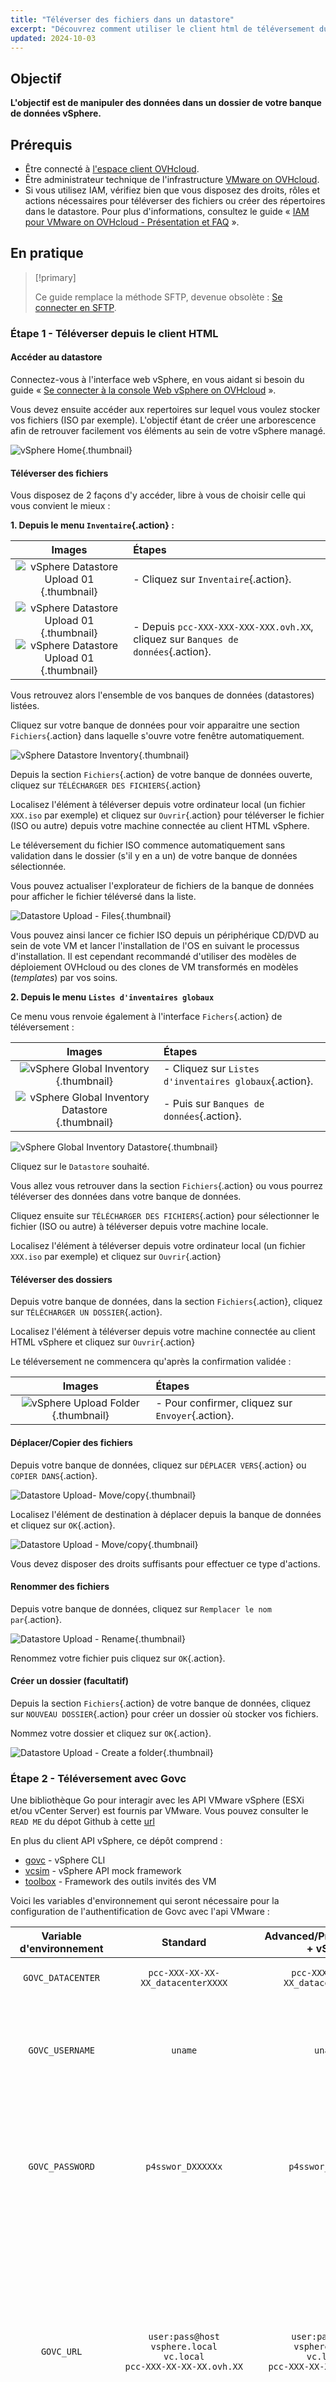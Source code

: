 ```yaml
---
title: "Téléverser des fichiers dans un datastore"
excerpt: "Découvrez comment utiliser le client html de téléversement du datastore et avec govc afin de manipuler des données dans votre environnement VMware vSphere on OVHcloud managé"
updated: 2024-10-03
---
```


## Objectif

**L'objectif est de manipuler des données dans un dossier de votre banque de données vSphere.**

## Prérequis

- Être connecté à [l'espace client OVHcloud](/links/manager).
- Être administrateur technique de l'infrastructure [VMware on OVHcloud](/links/hosted-private-cloud/vmware).
- Si vous utilisez IAM, vérifiez bien que vous disposez des droits, rôles et actions nécessaires pour téléverser des fichiers ou créer des répertoires dans le datastore. Pour plus d'informations, consultez le guide « [IAM pour VMware on OVHcloud - Présentation et FAQ](/pages/hosted_private_cloud/hosted_private_cloud_powered_by_vmware/vmware_iam_getting_started) ».

## En pratique

> [!primary]
> 
> Ce guide remplace la méthode SFTP, devenue obsolète : [Se connecter en SFTP](/pages/hosted_private_cloud/hosted_private_cloud_powered_by_vmware/sftp_connexion).
>

### Étape 1 - Téléverser depuis le client HTML

#### Accéder au datastore

Connectez-vous à l'interface web vSphere, en vous aidant si besoin du guide « [Se connecter à la console Web vSphere on OVHcloud](/pages/hosted_private_cloud/hosted_private_cloud_powered_by_vmware/vsphere_interface_connexion) ».

Vous devez ensuite accéder aux repertoires sur lequel vous voulez stocker vos fichiers (ISO par exemple). L'objectif étant de créer une arborescence afin de retrouver facilement vos éléments au sein de votre vSphere managé.

![vSphere Home](images/vsphere_home.png){.thumbnail}

#### Téléverser des fichiers

Vous disposez de 2 façons d'y accéder, libre à vous de choisir celle qui vous convient le mieux :

**1\. Depuis le menu `Inventaire`{.action} :**

|                                        **Images**                                         | **Étapes**                                                                       |
|:-----------------------------------------------------------------------------------------:|:---------------------------------------------------------------------------------|
| ![vSphere Datastore Upload 01](images/datastore_inventory_2.png){.thumbnail}      | - Cliquez sur `Inventaire`{.action}.                                         |
| ![vSphere Datastore Upload 01](images/datastore.png){.thumbnail}<br/> ![vSphere Datastore Upload 01](images/datastore_1.png){.thumbnail}| - Depuis `pcc-XXX-XXX-XXX-XXX.ovh.XX`, cliquez sur `Banques de données`{.action}. |

Vous retrouvez alors l'ensemble de vos banques de données (datastores) listées.

Cliquez sur votre banque de données pour voir apparaitre une section `Fichiers`{.action} dans laquelle s'ouvre votre fenêtre automatiquement.

![vSphere Datastore Inventory](images/inventory_datastore.png){.thumbnail}

Depuis la section `Fichiers`{.action} de votre banque de données ouverte, cliquez sur `TÉLÉCHARGER DES FICHIERS`{.action}

Localisez l'élément à téléverser depuis votre ordinateur local (un fichier `XXX.iso` par exemple) et cliquez sur `Ouvrir`{.action} pour téléverser le fichier (ISO ou autre) depuis votre machine connectée au client HTML vSphere.

Le téléversement du fichier ISO commence automatiquement sans validation dans le dossier (s'il y en a un) de votre banque de données sélectionnée.

Vous pouvez actualiser l'explorateur de fichiers de la banque de données pour afficher le fichier téléversé dans la liste.

![Datastore Upload - Files](images/datastore_4.png){.thumbnail}

Vous pouvez ainsi lancer ce fichier ISO depuis un périphérique CD/DVD au sein de vote VM et lancer l'installation de l'OS en suivant le processus d'installation. Il est cependant recommandé d'utiliser des modèles de déploiement OVHcloud ou des clones de VM transformés en modèles (*templates*) par vos soins.

**2\. Depuis le menu `Listes d'inventaires globaux`**

Ce menu vous renvoie également à l'interface `Fichers`{.action} de téléversement :

|                                        **Images**                                         | **Étapes**                                                |
|:-----------------------------------------------------------------------------------------:|:----------------------------------------------------------|
| ![vSphere Global Inventory](images/global_inventory.png){.thumbnail}      | - Cliquez sur `Listes d'inventaires globaux`{.action}. |
| ![vSphere Global Inventory Datastore](images/global_inventory_datastores.png){.thumbnail} | - Puis sur `Banques de données`{.action}.                  |

![vSphere Global Inventory Datastore](images/global_inventory_datastores_2.png){.thumbnail}

Cliquez sur le `Datastore` souhaité.

Vous allez vous retrouver dans la section `Fichiers`{.action} ou vous pourrez téléverser des données dans votre banque de données.

Cliquez ensuite sur `TÉLÉCHARGER DES FICHIERS`{.action} pour sélectionner le fichier (ISO ou autre) à téléverser depuis votre machine locale.

Localisez l'élément à téléverser depuis votre ordinateur local (un fichier `XXX.iso` par exemple) et cliquez sur `Ouvrir`{.action}

#### Téléverser des dossiers

Depuis votre banque de données, dans la section `Fichiers`{.action}, cliquez sur `TÉLÉCHARGER UN DOSSIER`{.action}.

Localisez l'élément à téléverser depuis votre machine connectée au client HTML vSphere et cliquez sur `Ouvrir`{.action}

Le téléversement ne commencera qu'après la confirmation validée : 

|                                       **Images**                                       | **Étapes**                                       |
|:--------------------------------------------------------------------------------------:|:-------------------------------------------------|
|        ![vSphere Upload Folder](images/datastore_folder_upload.png){.thumbnail}        | - Pour confirmer, cliquez sur `Envoyer`{.action}. |

#### Déplacer/Copier des fichiers

Depuis votre banque de données, cliquez sur `DÉPLACER VERS`{.action} ou `COPIER DANS`{.action}.

![Datastore Upload- Move/copy](images/datastore_4.png){.thumbnail}

Localisez l'élément de destination à déplacer depuis la banque de données et cliquez sur `OK`{.action}.

![Datastore Upload - Move/copy](images/datastore_move.png){.thumbnail}

Vous devez disposer des droits suffisants pour effectuer ce type d'actions.

#### Renommer des fichiers

Depuis votre banque de données, cliquez sur `Remplacer le nom par`{.action}.

![Datastore Upload - Rename](images/datastore_upload_rename.png){.thumbnail}

Renommez votre fichier puis cliquez sur `OK`{.action}.

#### Créer un dossier (facultatif)

Depuis la section `Fichiers`{.action} de votre banque de données, cliquez sur `NOUVEAU DOSSIER`{.action} pour créer un dossier où stocker vos fichiers.

Nommez votre dossier et cliquez sur `OK`{.action}.

![Datastore Upload - Create a folder](images/datastore_4.png){.thumbnail}

### Étape 2 - Téléversement avec Govc

Une bibliothèque Go pour interagir avec les API VMware vSphere (ESXi et/ou vCenter Server) est fournis par VMware. Vous pouvez consulter le `READ ME` du dépot Github à cette [url](https://github.com/vmware/govmomi?tab=readme-ov-file)

En plus du client API vSphere, ce dépôt comprend :

- [govc](https://github.com/vmware/govmomi/blob/main/govc/README.md) - vSphere CLI
- [vcsim](https://github.com/vmware/govmomi/blob/main/vcsim/README.md) - vSphere API mock framework
- [toolbox](https://github.com/vmware/govmomi/blob/main/toolbox/README.md) - Framework des outils invités des VM

Voici les variables d'environnement qui seront nécessaire pour la configuration de l'authentification de Govc avec l'api VMware :

|      **Variable d'environnement**      |                                   **Standard**                                    |                         **Advanced/Premium (NSX + vSAN)**                         | **Comments**                                                                                                                                                                                                                                                                                                                                                                                                                         | 
|:--------------------------------------:|:---------------------------------------------------------------------------------:|:---------------------------------------------------------------------------------:|:-------------------------------------------------------------------------------------------------------------------------------------------------------------------------------------------------------------------------------------------------------------------------------------------------------------------------------------------------------------------------------------------------------------------------------------|
|           `GOVC_DATACENTER`            |                         `pcc-XXX-XX-XX-XX_datacenterXXXX`                         |                         `pcc-XXX-XX-XX-XX_datacenterXXXX`                         | - Nom du datacenter par défaut au sens VMWare du terme.                                                                                                                                                                                                                                                                                                                                                                              | 
|            `GOVC_USERNAME`             |                                      `uname`                                      |                                      `uname`                                      | - L'utilisateur local de connexion VMware vSphere on OVHcloud. Vous pouvez vous passez de cette variable si vous spécifiez vos identifiants dans la variable `GOVC-URL`.                                                                                                                                                                                                                                                             |
|            `GOVC_PASSWORD`             |                                 `p4sswor_DXXXXXx`                                 |                                 `p4sswor_DXXXXXx`                                 | - Le mot de passe de connexion de l'utilisateur local VMware vSphere on OVHcloud. Vous pouvez vous passez de cette variable si vous spécifiez vos identifiants dans la variable `GOVC-URL`.                                                                                                                                                                                                                                          | 
|               `GOVC_URL`               | `user:pass@host`<br/>`vsphere.local`<br/>`vc.local`<br/>`pcc-XXX-XX-XX-XX.ovh.XX` | `user:pass@host`<br/>`vsphere.local`<br/>`vc.local`<br/>`pcc-XXX-XX-XX-XX.ovh.XX` | - L'IP ou hostname de l'hôte VMware vsphere on OVHcloud. Vous pouvez spécifier en plus l'identifiant utilisateur et le mot de passe, tel que `user:pass@host`. Et vous passez des variables `GOVC_USERNAME/PASSWORD`. Attention le `host` definit bien l'IP de vos ESX et non le `pcc-XXX-XXX-XXX-XXX`. Si vous utilisez govc au sein d'une VM de votre environnement vous pouvez ajouter en `host` : `vsphere.local` ou `vc.local`. |
|            `GOVC_DATASTORE`            |                           `ssd-XXXXXX`<br/>`nfs-XXXXXX`                           |                 `ssd-XXXXXX`<br/>`nfs-XXXXXX`<br/>`vsanDatastore`                 | - Le Datastore utilisé par défaut au sens VMWare du terme.                                                                                                                                                                                                                                                                                                                                                                           |
|             `GOVC_NETWORK`             |                                  `172.XX.XX.XX`                                   |                                  `172.XX.XX.XX`                                   | - Le Network par défaut au sens VMWare du terme. Vous pouvez les retrouver dans votre inventaire globale `Networks`.                                                                                                                                                                                                                                                                                                                 |
|              `GOVC_HOST`               |                                  `172.XX.XX.XX`                                   |                                  `172.XX.XX.XX`                                   | - L'hôte par défaut au sens VMWare du terme. Vous pouvez les retrouver dans votre inventaire globale `Hosts`.                                                                                                                                                                                                                                                                                                                        |
|          `GOVC_RESOURCE_POOL`          |                                    `ovhServer`                                    |                                    `ovhServer`                                    | - Le pool de ressource par défaut au sens VMWare du terme. Vous pouvez les retrouver dans votre inventaire globale `Ressource Pools`.                                                                                                                                                                                                                                                                                                |
|              `HTTP_PROXY`              |                            `http://XXX.XX.XX.XX:XXXXX`                            |                            `http://XXX.XX.XX.XX:XXXXX`                            | - L'url de votre server proxy sans https.                                                                                                                                                                                                                                                                                                                                                                                            |
|             `HTTPS_PROXY`              |                           `https://XXX.XX.XX.XX:XXXXX`                            |                           `https://XXX.XX.XX.XX:XXXXX`                            | - L'url de votre server proxy avec https.                                                                                                                                                                                                                                                                                                                                                                                            |

> [!tabs]
>
> **Linux**
>>
>> **Installation**
>> 
>> Avec le binaire :
>>
>> Vous pouvez télécharger le binaire depuis les assets du dépot officiel Github VMware : https://github.com/vmware/govmomi/releases
>>
>> Le Curl ci-dessous choisi automatiquement la bonne version nécessaire pour votre système d'exploitation (`uname`) et télécharge le binaire en version compressé `tar.gz`.
>>
>> Vous devez avoir accès à internet pour pouvoir le télécharger sinon le curl ne fonctionnera pas. Si vous ne disposez pas de `curl`, `tar` et `uname`. Installez-les avant de lancer la commande en lançant cette commande :
>> 
>> Selon le système d'exploitation : `Ubuntu/debian -> apt`, `Redhat/Centos -> yum/dnf`.
>> 
>> Choisissez l'installateur que vous voulez.
>> 
>> ```bash
>> sudo apt/dnf/yum install curl tar uname -y
>> ```
>> 
>> Faite quand même attention à bien télécharger l'asset `Govc` qui dispose de la bonne version du système d'exploitation que vous utilisez (Windows/Linux, Debian/Freebsd, x64_86/arm, arm/arm64,  etc..).
>> 
>> 
>> ```bash
>> # extract govc binary to /usr/local/bin
>> # note: the "tar" command must run with root permissions
>> curl -L -o - "https://github.com/vmware/govmomi/releases/latest/download/govc_$(uname -s)_$(uname -m).tar.gz" | tar -C /usr/local/bin -xvzf - govc
>> ```
>> Nous vous conseillons aussi de bien verifier la somme du hash téléchargé.
>> 
>> ```bash
>> wget https://github.com/vmware/govmomi/releases/download/v0.43.0/checksums.txt
>> sha256sum govc_xxxx.tar.gz > checksums_govc_XX.txt
>> sha256sum -c checksums_govc_XX.txt 2>&1 | grep OK
>> cat checksums.txt
>> ```
>> 
>> **Remarque** : Vous devez être root pour exécuter `tar` ou avoir les droits `sudo` suffisants. En fonction des droits de l'utilisateur utilisé sur votre système d'exploitation, vous devez aussi ajouter les droits d'exécution sur le binaire Govc par exemple.
>> 
>> Avec go install :
>> 
>> ```bash
>> go install github.com/vmware/govmomi/govc@latest
>> ```
>> Avec Docker :
>>
>> Une image Docker peut être un bon moyen d'exécuter le binaire Govc de manière versionné et isolé.
>> 
>> [L'image Docker officielle VMware](https://hub.docker.com/r/vmware/govc) `govc` est construite depuis ce [Dockerfile](https://github.com/vmware/govmomi/blob/main/Dockerfile.govc).
>> 
>> Exemple d'exécution de l'image Docker govc avec les variables d'environnement voir les concepts dans la suite de la documentation. 
>>
>> ```bash
>> docker run -e GOVC_USERNAME=XXXXX -e GOVC_PASSWORD=XXXXX -e GOVC_URL=https://pcc-XX-XX-XX-XX.ovh.de --rm -it vmware/govc /govc ls
>> or
>> docker run -e GOVC_URL=user:pass@host --rm -it vmware/govc /govc ls 
>> ``` 
>> 
>> Pour les installations alternatives, consultez le dépot Git `Govc` VMware officiel à [cette url](https://github.com/vmware/govmomi/blob/main/govc/README.md).
>>  
>> **Configuration/Authentification**
>> 
>> Le programme vous fournit un vaste choix d’arguments pour définir les conditions d’accès à l’API (par exemple son URL, l’utilisateur/mot de passe etc..). Mais nous vous conseillons d’utiliser des variables d’environnements pour gérer plus efficacement vos clusters, surtout si vous êtes amenés à vous connecter à plusieurs APIs. Et de les placer dans un fichier pour une réutilisation ultérieur lors d’une autre session par exemple.
>> 
>> Voici un exemple de configuration pour un OS Linux, n'oubliez pas de créer votre fichier `govc.env` à la racine du dossier sur lequel vous lancez le binaire.
>>
>> ```bash
>> # govc.env
>> export GOVC_DATACENTER=<Nom du datacenter par défaut au sens VMWare du terme>
>> export GOVC_USERNAME=<Utilisateur local vmware>
>> export GOVC_PASSWORD=<Mot de passe de l'utilisateur local VMware>
>> export GOVC_URL=<IP ou hostname du vsphere>
>> export GOVC_DATASTORE=<Datastore par défaut>
>> 
>> # Si besoin d'utiliser un proxy réseau
>> # export HTTP_PROXY=http://XXX.XX.X.X:XXXXX
>> export HTTPS_PROXY=http://XXX.XX.X.X:XXXXX
>> ```
>>
>> Comme pour tout fichier contenant des variables, il suffit de le sourcer dans un terminal.
>>
>> ```bash
>> source govc.env
>> ```
>>
>> Au lancement de chaque commande, des options peuvent être modifiées à la volée pour surcharger les variables d’environnement, par exemple :
>>
>> ```bash
>> govc datastore.ls -dc=Datacenter2 -ds=Datastore1 -debug=true
>> ```
>>
>> À noter que si vous utilisez la commande debug (le “=true” est optionnel, s’agissant d’un flag Go), un dossier caché `.govmomi/debug` sera créé avec des logs vous permettant de tracer votre problème.
>>
>> **Usage**
>>
>> Nous allons vous exposer ici la commande de téléversement.
>> 
>> Tout d’abord, il faut comprendre qu’au sein d’un datacenter les objets sont regroupés au sein d’un même type, sous `VM`, `Network`, `Host` et `Datastore`. Ainsi, il existe une seule méthode pour téléverser des fichiers avec la commande `govc datastore.upload`.
>>
>> **Téléverser un iso**
>>
>> Voici un exemple de téléversement d'une image iso avec `govc`. Attention à bien localiser le dossier sur lequel vous voulez importer votre iso, si vous en avez un :
>>
>> ```bash
>> govc datastore.upload image.iso dossier-isos/image.iso
>> ```
>> Télécharger un ISO avec curl avant de le téléverser à l'aide d'un tuyau (pipe) shell :
>>
>> ```bash
>> curl https://example.com/iso/image.iso | govc datastore.upload - dossier-iso/image.iso
>> ```
>>
> **Windows**
>
>> **Installation**
>>
>> Depuis 2017 `Curl` et `bsdtar -> tar` sont installé par défaut, vous pouvez donc exécuter la commande ci-dessous avec `Powershell`, `CMD` ou le prompt que vous préférez. 
>>
>> Avec Powershell :
>> 
>> ```powershell
>> curl -L -o - "https://github.com/vmware/govmomi/releases/latest/download/govc_$(uname -s)_$(uname -m).tar.gz" | tar -C /usr/local/bin -xvzf - govc
>> ``` 
>> Si vous préférez, vous pouvez simplement lancer la decompression`Zip` de l'asset `Govc` Windows suivant (x86_64.zip) : https://github.com/vmware/govmomi/releases/download/v0.43.0/govc_Windows_x86_64.zip
>> 
>> Avec Chocolatey :
>> 
>> Vous pouvez utiliser le dépot officiel Powershell Chocolatey, cependant nous vous recommandons la version la plus récente sur le dépot Github VMware (ci-dessus).
>> 
>> ```powershell
>> Set-ExecutionPolicy Bypass -Scope Process -Force; iex ((New-Object System.Net.WebClient).DownloadString('https://chocolatey.org/install.ps1'))
>> choco install govc
>> choco install jq
>> ```
>> `jq` permet de lister correctement dans Powershell les retours Govc.
>> 
>> **Configuration/Authentification**
>>
>> Avec Powershell :
>>
>> Il y a plusieurs façons de configurer des variables d'environnements avec Windows et Powershell, voici quelques exemples (voir les commentaires pour chaque commande et variable powershell).
>>
>> ```powershell
>> # Set env variables with Set-item :
>> Set-Item -Path env:GOVC_URL -Value “https://pcc-XX-XX-XX-XX.ovh.xx"
>> 
>> # Set env variables for your vCenter, just push Enter :
>> $vcenter = "<your_vcenter_fqdn>"
>> $cred = get-credential
>> 
>> # Credentials configuration :
>> New-VICredentialStoreItem -Host $vcenter -User $cred.username -Password $cred.GetNetworkCredential().password
>> 
>> # Set env variables, just push enter :
>> $env:GOVC_URL="https://"+$vcenter
>> $env:GOVC_USERNAME=(Get-VICredentialStoreItem $vcenter).User
>> $env:GOVC_PASSWORD=(Get-VICredentialStoreItem $vcenter).Password
>> $env:GOVC_INSECURE="true"
>> $env:GOVC_DATASTORE="<datastore_name>"
>> $env:GOVC_NETWORK="<portgroup_name>"
>> $env:GOVC_RESOURCE_POOL='*/Resources'
>> 
>> # Check GOVC variables :
>> ls env:GOVC*
>> 
>> # Check configuration from env vars setup :
>> Get-Item env:* | sort-object name
>> govc about
>> 
>> # With jq :
>> govc about -json | jq '.'
>> ```
>> Il y a plusieurs façons de faire fonctionner Govc avec Windows, powershell étant la plus connue. Depuis Windows a mis en place WSL 2 (Windows subsystem for Linux) qui peut être une bonne alternative pour simplifier la configuration.
>>
>> **Usage**
>> 
>> Téléversement :
>>
>> Pour téléverser un iso avec powershell et Govc, lancez l'argument `Govc datastore.upload`
>> 
>> ```powershell
>> govc datastore.upload - dossier-iso/image.iso
>> ```
>> 
>> Téléchargement + téléversement :
>> 
>> ```powershell
>> curl https://example.com/iso/image.iso | govc datastore.upload - dossier-isos/image.iso
>> ```
>> Govc dispose d'un grand nombre de commandes afin d'appeler l'api VMware pour gérer vos ressources managées. Nous vous invitons à voir la liste complete dans la documentation officielle.
>> 
>>

## Aller plus loin

- [IAM pour VMware on OVHcloud - Présentation et FAQ](/pages/hosted_private_cloud/hosted_private_cloud_powered_by_vmware/vmware_iam_getting_started)

Si vous avez besoin d'une formation ou d'une assistance technique pour la mise en œuvre de nos solutions, contactez votre Technical Account Manager ou rendez-vous sur [cette page](/links/professional-services) pour obtenir un devis et demander une analyse personnalisée de votre projet à nos experts de l’équipe Professional Services.

Posez des questions, donnez votre avis et interagissez directement avec l’équipe qui construit nos services Hosted Private Cloud sur le [channel Discord dédié](https://discord.gg/ovhcloud).

Échangez avec notre [communauté d'utilisateurs OVHcloud](/links/community).
